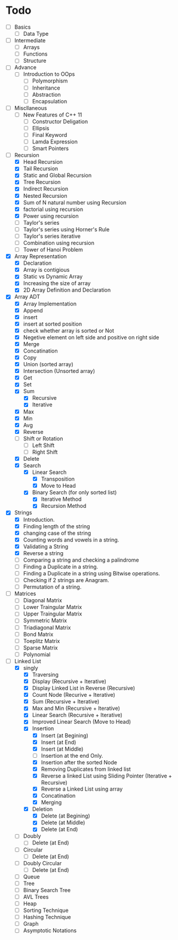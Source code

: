# Todo

- [ ] Basics
  - [ ] Data Type
- [ ] Intermediate
  - [ ] Arrays
  - [ ] Functions
  - [ ] Structure
- [ ] Advance
  - [ ] Introduction to OOps
    - [ ] Polymorphism
    - [ ] Inheritance
    - [ ] Abstraction
    - [ ] Encapsulation
- [ ] Miscllaneous
  - [ ] New Features of C++ 11
    - [ ] Constructor Deligation
    - [ ] Ellipsis
    - [ ] Final Keyword
    - [ ] Lamda Expression
    - [ ] Smart Pointers

- [ ] Recursion
  - [x] Head Recursion
  - [x] Tail Recursion
  - [x] Static and Global Recursion
  - [x] Tree Recursion
  - [x] Indirect Recursion
  - [x] Nested Recursion
  - [x] Sum of N natural number using Recursion
  - [x] factorial using recursion
  - [x] Power using recursion
  - [ ] Taylor's series
  - [ ] Taylor's series using Horner's Rule
  - [ ] Taylor's series iterative
  - [ ] Combination using recursion
  - [ ] Tower of Hanoi Problem
- [x] Array Representation
  - [x] Declaration
  - [x] Array is contigious
  - [x] Static vs Dynamic Array
  - [x] Increasing the size of array
  - [x] 2D Array Definition and Declaration
- [x] Array ADT
  - [x] Array Implementation
  - [x] Append
  - [x] insert
  - [x] insert at sorted position
  - [x] check whether array is sorted or Not
  - [x] Negetive element on left side and positive on right side
  - [x] Merge
  - [x] Concatination
  - [x] Copy
  - [x] Union (sorted array)
  - [x] Intersection (Unsorted array)
  - [x] Get
  - [x] Set
  - [x] Sum
    - [x] Recursive
    - [x] Iterative
  - [x] Max
  - [x] Min
  - [x] Avg
  - [x] Reverse
  - [ ] Shift or Rotation
    - [ ] Left Shift
    - [ ] Right Shift
  - [x] Delete
  - [x] Search
    - [x] Linear Search
      - [x] Transposition
      - [x] Move to Head
    - [x] Binary Search (for only sorted list)
      - [x] Iterative Method
      - [x] Recursion Method
- [x] Strings
  - [x] Introduction.
  - [x] Finding length of the string
  - [x] changing case of the string
  - [x] Counting words and vowels in a string.
  - [x] Validating a String
  - [x] Reverse a string
  - [ ] Comparing a string and checking a palindrome
  - [ ] Finding a Duplicate in a string.
  - [ ] Finding a Duplicate in a string using Bitwise operations.
  - [ ] Checking if 2 strings are Anagram.
  - [ ] Permutation of a string.
- [ ] Matrices
  - [ ] Diagonal Matrix
  - [ ] Lower Traingular Matrix
  - [ ] Upper Traingular Matrix
  - [ ] Symmetric Matrix
  - [ ] Triadiagonal Matrix
  - [ ] Bond Matrix
  - [ ] Toeplitz Matrix
  - [ ] Sparse Matrix
  - [ ] Polynomial
- [ ] Linked List
  - [x] singly
    - [x] Traversing
    - [x] Display (Recursive + Iterative)
    - [x] Display Linked List in Reverse (Recursive)
    - [x] Count Node (Recurive + Iterative)
    - [x] Sum (Recursive + Iterative)
    - [x] Max and Min (Recursive + Iterative)
    - [x] Linear Search (Recursive + Iterative)
    - [x] Improved Linear Search (Move to Head)
    - [x] Insertion
      - [x] Insert (at Begining)
      - [x] Insert (at End)
      - [x] Insert (at Middle)
      - [ ] Insertion at the end Only.
      - [x] Insertion after the sorted Node
      - [x] Removing Duplicates from linked list
      - [x] Reverse a linked List using Sliding Pointer (Iterative + Recursive)
      - [x] Reverse a Linked List using array
      - [x] Concatination
      - [x] Merging
    - [x] Deletion
      - [x] Delete (at Begining)
      - [x] Delete (at Middle)
      - [x] Delete (at End)
  - [ ] Doubly
    - [ ] Delete (at End)
  - [ ] Circular
    - [ ] Delete (at End)
  - [ ] Doubly Circular
    - [ ] Delete (at End)
  - [ ] Queue
  - [ ] Tree
  - [ ] Binary Search Tree
  - [ ] AVL Trees
  - [ ] Heap
  - [ ] Sorting Technique
  - [ ] Hashing Technique
  - [ ] Graph
  - [ ] Asymptotic Notations